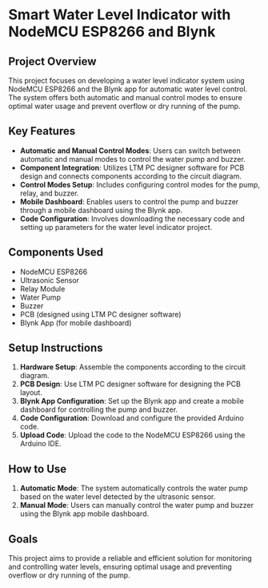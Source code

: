 # Smart Water Level Indicator with NodeMCU ESP8266 and Blynk

## Project Overview
This project focuses on developing a water level indicator system using NodeMCU ESP8266 and the Blynk app for automatic water level control. The system offers both automatic and manual control modes to ensure optimal water usage and prevent overflow or dry running of the pump.

## Key Features
- **Automatic and Manual Control Modes**: Users can switch between automatic and manual modes to control the water pump and buzzer.
- **Component Integration**: Utilizes LTM PC designer software for PCB design and connects components according to the circuit diagram.
- **Control Modes Setup**: Includes configuring control modes for the pump, relay, and buzzer.
- **Mobile Dashboard**: Enables users to control the pump and buzzer through a mobile dashboard using the Blynk app.
- **Code Configuration**: Involves downloading the necessary code and setting up parameters for the water level indicator project.

## Components Used
- NodeMCU ESP8266
- Ultrasonic Sensor
- Relay Module
- Water Pump
- Buzzer
- PCB (designed using LTM PC designer software)
- Blynk App (for mobile dashboard)

## Setup Instructions
1. **Hardware Setup**: Assemble the components according to the circuit diagram.
2. **PCB Design**: Use LTM PC designer software for designing the PCB layout.
3. **Blynk App Configuration**: Set up the Blynk app and create a mobile dashboard for controlling the pump and buzzer.
4. **Code Configuration**: Download and configure the provided Arduino code.
5. **Upload Code**: Upload the code to the NodeMCU ESP8266 using the Arduino IDE.

## How to Use
1. **Automatic Mode**: The system automatically controls the water pump based on the water level detected by the ultrasonic sensor.
2. **Manual Mode**: Users can manually control the water pump and buzzer using the Blynk app mobile dashboard.

## Goals
This project aims to provide a reliable and efficient solution for monitoring and controlling water levels, ensuring optimal usage and preventing overflow or dry running of the pump.
